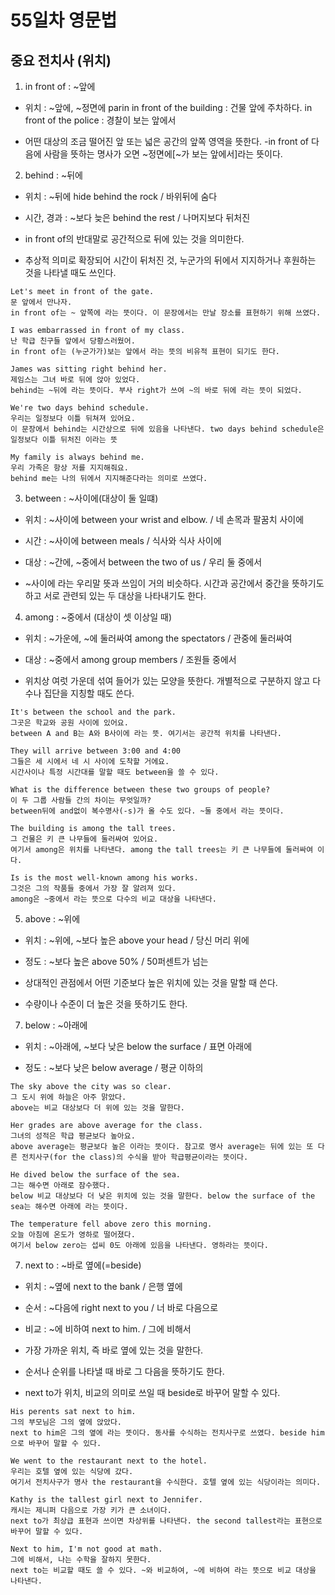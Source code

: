# 55일차 영문법

## 중요 전치사 (위치)

1. in front of : ~앞에

-   위치 : ~앞에, ~정면에
    parin in front of the building : 건물 앞에 주차하다.
    in front of the police : 경찰이 보는 앞에서

-   어떤 대상의 조금 떨어진 앞 또는 넓은 공간의 앞쪽 영역을 뜻한다.
    -in front of 다음에 사람을 뜻하는 명사가 오면 ~정면에[~가 보는 앞에서]라는 뜻이다.

2.  behind : ~뒤에

-   위치 : ~뒤에
    hide behind the rock / 바위뒤에 숨다
-   시간, 경과 : ~보다 늦은
    behind the rest / 나머지보다 뒤처진

-   in front of의 반대말로 공간적으로 뒤에 있는 것을 의미한다.
-   추상적 의미로 확장되어 시간이 뒤처진 것, 누군가의 뒤에서 지지하거나 후원하는 것을 나타낼 때도 쓰인다.

```
Let's meet in front of the gate.
문 앞에서 만나자.
in front of는 ~ 앞쪽에 라는 뜻이다. 이 문장에서는 만날 장소를 표현하기 위해 쓰였다.

I was embarrassed in front of my class.
난 학급 친구들 앞에서 당황스러웠어.
in front of는 (누군가가)보는 앞에서 라는 뜻의 비유적 표현이 되기도 한다.

James was sitting right behind her.
제임스는 그녀 바로 뒤에 앉아 있었다.
behind는 ~뒤에 라는 뜻이다. 부사 right가 쓰여 ~의 바로 뒤에 라는 뜻이 되었다.

We're two days behind schedule.
우리는 일정보다 이틀 뒤쳐져 있어요.
이 문장에서 behind는 시간상으로 뒤에 있음을 나타낸다. two days behind schedule은 일정보다 이틀 뒤처진 이라는 뜻

My family is always behind me.
우리 가족은 항상 저를 지지해줘요.
behind me는 나의 뒤에서 지지해준다라는 의미로 쓰였다.
```

3. between : ~사이에(대상이 둘 일떄)

-   위치 : ~사이에
    between your wrist and elbow. / 네 손목과 팔꿈치 사이에

-   시간 : ~사이에
    between meals / 식사와 식사 사이에

-   대상 : ~간에, ~중에서
    between the two of us / 우리 둘 중에서

-   ~사이에 라는 우리말 뜻과 쓰임이 거의 비슷하다. 시간과 공간에서 중간을 뜻하기도 하고 서로 관련되 있는 두 대상을 나타내기도 한다.

4.  among : ~중에서 (대상이 셋 이상일 때)

-   위치 : ~가운에, ~에 둘러싸여
    among the spectators / 관중에 둘러싸여

-   대상 : ~중에서
    among group members / 조원들 중에서

-   위치상 여럿 가운데 섞여 들어가 있는 모양을 뜻한다. 개별적으로 구분하지 않고 다수나 집단을 지칭할 때도 쓴다.

```
It's between the school and the park.
그곳은 학교와 공원 사이에 있어요.
between A and B는 A와 B사이에 라는 뜻. 여기서는 공간적 위치를 나타낸다.

They will arrive between 3:00 and 4:00
그들은 세 시에서 네 시 사이에 도착할 거에요.
시간사이나 특정 시간대를 말할 때도 between을 쓸 수 있다.

What is the difference between these two groups of people?
이 두 그룹 사람들 간의 차이는 무엇일까?
between뒤에 and없이 복수명사(-s)가 올 수도 있다. ~둘 중에서 라는 뜻이다.

The building is among the tall trees.
그 건물은 키 큰 나무들에 둘러싸여 있어요.
여기서 among은 위치를 나타낸다. among the tall trees는 키 큰 나무들에 둘러싸여 이다.

Is is the most well-known among his works.
그것은 그의 작품들 중에서 가장 잘 알려져 있다.
among은 ~중에서 라는 뜻으로 다수의 비교 대상을 나타낸다.
```

5. above : ~위에

-   위치 : ~위에, ~보다 높은
    above your head / 당신 머리 위에

-   정도 : ~보다 높은
    above 50% / 50퍼센트가 넘는

-   상대적인 관점에서 어떤 기준보다 높은 위치에 있는 것을 말할 때 쓴다.
-   수량이나 수준이 더 높은 것을 뜻하기도 한다.

7. below : ~아래에

-   위치 : ~아래에, ~보다 낮은
    below the surface / 표면 아래에

-   정도 : ~보다 낮은
    below average / 평균 이하의

```
The sky above the city was so clear.
그 도시 위에 하늘은 아주 맑았다.
above는 비교 대상보다 더 위에 있는 것을 말한다.

Her grades are above average for the class.
그녀의 성적은 학급 평균보다 높아요.
above average는 평균보다 높은 이라는 뜻이다. 참고로 명사 average는 뒤에 있는 또 다른 전치사구(for the class)의 수식을 받아 학급평균이라는 뜻이다.

He dived below the surface of the sea.
그는 해수면 아래로 잠수했다.
below 비교 대상보다 더 낮은 위치에 있는 것을 말한다. below the surface of the sea는 해수면 아래에 라는 뜻이다.

The temperature fell above zero this morning.
오늘 아침에 온도가 영하로 떨어졌다.
여기서 below zero는 섭씨 0도 아래에 있음을 나타낸다. 영하라는 뜻이다.
```

7. next to : ~바로 옆에(=beside)

-   위치 : ~옆에
    next to the bank / 은행 옆에

-   순서 : ~다음에
    right next to you / 너 바로 다음으로

-   비교 : ~에 비하여
    next to him. / 그에 비해서

-   가장 가까운 위치, 즉 바로 옆에 있는 것을 말한다.
-   순서나 순위를 나타낼 때 바로 그 다음을 뜻하기도 한다.
-   next to가 위치, 비교의 의미로 쓰일 때 beside로 바꾸어 말할 수 있다.

```
His perents sat next to him.
그의 부모님은 그의 옆에 앉았다.
next to him은 그의 옆에 라는 뜻이다. 동사를 수식하는 전치사구로 쓰였다. beside him으로 바꾸어 말할 수 있다.

We went to the restaurant next to the hotel.
우리는 호텔 옆에 있는 식당에 갔다.
여기서 전치사구가 명사 the restaurant을 수식한다. 호텔 옆에 있는 식당이라는 의미다.

Kathy is the tallest girl next to Jennifer.
캐시는 제니퍼 다음으로 가장 키가 큰 소녀이다.
next to가 최상급 표현과 쓰이면 차상위를 나타낸다. the second tallest라는 표현으로 바꾸어 말할 수 있다.

Next to him, I'm not good at math.
그에 비해서, 나는 수학을 잘하지 못한다.
next to는 비교할 때도 쓸 수 있다. ~와 비교하여, ~에 비하여 라는 뜻으로 비교 대상을 나타낸다.
```
